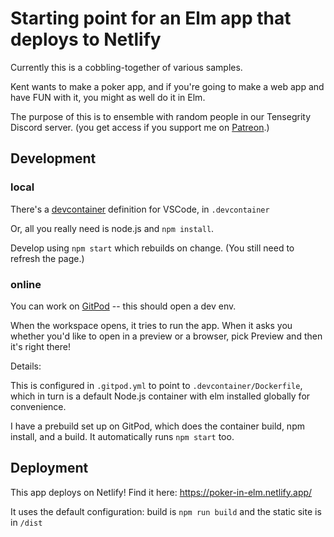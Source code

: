 # Starting point for an Elm app that deploys to Netlify

Currently this is a cobbling-together of various samples.

Kent wants to make a poker app, and if you're going to make a web app and have FUN with it,
you might as well do it in Elm.

The purpose of this is to ensemble with random people in our Tensegrity Discord server. (you get access if you support me on [Patreon](https://jessitron.com/patreon).)

## Development

### local

There's a [devcontainer](https://marketplace.visualstudio.com/items?itemName=ms-vscode-remote.remote-containers) definition for VSCode, in `.devcontainer`

Or, all you really need is node.js and `npm install`.

Develop using `npm start` which rebuilds on change. (You still need to refresh the page.)

### online

You can work on [GitPod](https://gitpod.io/#https://github.com/systemsthinking-dev/poker-in-elm) -- this should open a dev env.

When the workspace opens, it tries to run the app. When it asks you whether you'd like to open in a preview or a browser, pick Preview and then it's right there!

Details:

This is configured in `.gitpod.yml` to point to `.devcontainer/Dockerfile`, which in turn is a default Node.js container with elm installed globally for convenience.

I have a prebuild set up on GitPod, which does the container build, npm install, and a build. It automatically runs `npm start` too.

## Deployment

This app deploys on Netlify! Find it here: https://poker-in-elm.netlify.app/

It uses the default configuration: build is `npm run build` and the static site is in `/dist`
